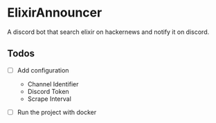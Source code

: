 # ElixirAnnouncer

A discord bot that search elixir on hackernews and notify it on discord.

## Todos
- [ ] Add configuration
  - Channel Identifier
  - Discord Token
  - Scrape Interval

- [ ] Run the project with docker
